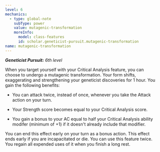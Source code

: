 ```yaml
---
level: 6
mechanics:
  - type: global-note
    subType: power
    value: mutagenic-transformation
    moreInfo:
      model: class-features
      id: scholar.geneticist-pursuit.mutagenic-transformation
name: mutagenic-transformation
---
```

_**Geneticist Pursuit:** 6th level_
When you target yourself with your Critical Analysis feature, you can choose to undergo a mutagenic transformation. Your form shifts, exaggerating and strengthening your geneticist discoveries for 1 hour. You gain the following benefits:
- You can attack twice, instead of once, whenever you take the Attack action on your turn.
- Your Strength score becomes equal to your Critical Analysis score.
- You gain a bonus to your AC equal to half your Critical Analysis ability modifer (minimum of +1) if it doesn't already include that modifier.
You can end this effect early on your turn as a bonus action. This effect ends early if you are incapacitated or die. You can use this feature twice. You regain all expended uses of it when you finish a long rest.